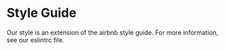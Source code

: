 # Style Guide

Our style is an extension of the airbnb style guide. For more information, see our eslintrc file.
